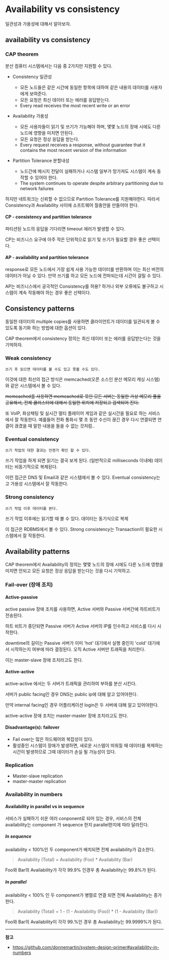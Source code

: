 # Availability vs consistency


일관성과 가용성에 대해서 알아보자.

<!--more-->

## availability vs consistency

### CAP theorem

분산 컴퓨터 시스템에서는 다음 중 2가지만 지원할 수 있다.

* Consistency 일관성
    
    * 모든 노드들은 같은 시간에 동일한 항목에 대하여 같은 내용의 데이터를 사용자에게 보여준다.
    * 모든 요청은 최신 데이터 또는 에러를 응답받는다.
    * Every read receives the most recent write or an error

* Availability 가용성

    * 모든 사용자들이 읽기 및 쓰기가 가능해야 하며, 몇몇 노드의 장애 시에도 다른 노드에 영향을 미치면 안된다.
    * 모든 요청은 정상 응답을 받는다.
    * Every request receives a response, without guarantee that it contains the most recent version of the information

* Partition Tolerance 분할내성

    * 노드간에 메시지 전달이 실패하거나 시스템 일부가 망가져도 시스템이 계속 동작할 수 있어야 한다.
    * The system continues to operate despite arbitrary partitioning due to network failures

하지만 네트워크는 신뢰할 수 없으므로 Partition Tolerance를 지원해야한다. 따라서 Consistency과 Availability 사이에 소프트웨어 절충안을 만들어야 한다.

#### CP - consistency and partition tolerance 

파티션된 노드의 응답을 기다리면 timeout 에러가 발생할 수 있다.

CP는 비즈니스 요구에 아주 작은 단위적으로 읽기 및 쓰기가 필요할 경우 좋은 선택이다.

#### AP - availability and partition tolerance

response로 모든 노드에서 가장 쉽게 사용 가능한 데이터를 반환하며 이는 최신 버전의 데이터가 아닐 수 있다. 만약 쓰기를 하고 모든 노드에 전파되는데 시간이 걸릴 수 있다.

AP는 비즈니스에서 궁극적인 Consistency를 허용? 하거나 외부 오류에도 불구하고 시스템이 계속 작동해야 하는 경우 좋은 선택이다.

## Consistency patterns

동일한 데이터의 multiple copies를 사용하면 클라이언트가 데이터를 일관되게 볼 수 있도록 동기화 하는 방법에 대한 옵션이 있다.

CAP theorem에서 consistency 정의는 최신 데이터 또는 에러를 응답받는다는 것을 기억하자.

### Weak consistency

`쓰기 후 읽으면 데이터를 볼 수도 있고 못볼 수도 있다.`

이것에 대한 최선의 접근 방식은 memcached(오픈 소스인 분산 메모리 캐싱 시스템)와 같은 시스템에서 볼 수 있다. 

~~memcached를 사용하면 memcached로 묶인 모든 서버는 동일한 가상 메모리 풀을 공유해서, 전체 클러스터에 대해서 동일한 위치에 저장되고 검색되어 진다.~~

또 VoIP, 화상채팅 및 실시간 멀티 플레이어 게임과 같은 실시간을 필요로 하는 서비스에서 잘 작동한다. 
예를들어 전화 통화시 몇 초 동안 수신이 끊긴 경우 다시 연결되면 연결이 끊겼을 때 말한 내용을 들을 수 없는 것처럼..

### Eventual consistency

`쓰기 작업의 대한 결과는 언젠가 확인 할 수 있다.`

쓰기 작업을 하게 되면 읽기는 결국 보게 된다. (일반적으로 milliseconds 이내에) 데이터는 비동기적으로 복제된다.

이런 접근은 DNS 및 Email과 같은 시스템에서 볼 수 있다. Eventual consistency는 고 가용성 시스템에서 잘 작동한다.

### Strong consistency

`쓰기 작업 이후 데이터를 본다.`

쓰기 작업 이후에는 읽기할 때 볼 수 있다. 데이터는 동기식으로 복제

이 접근은 RDBMS에서 볼 수 있다. Strong consistency는 Transaction이 필요한 시스템에서 잘 작동한다.

## Availability patterns

CAP theorem에서 Availability의 정의는 몇몇 노드의 장애 시에도 다른 노드에 영향을 미치면 안되고 모든 요청은 정상 응답을 받는다는 것을 다시 기억하고.

### Fail-over (장애 조치)

#### Active-passive

active passive 장애 조치를 사용하면, Active 서버와 Passive 서버간에 하트비트가 전송된다.

하트 비트가 중단되면 Passive 서버가 Active 서버의 IP를 인수하고 서비스를 다시 시작한다.

downtime의 길이는 Passive 서버가 이미 'hot' 대기에서 실행 중인지 'cold' 대기에서 시작하는지 여부에 따라 결정된다. 오직 Active 서버만 트래픽을 처리한다.

이는 master-slave 장애 조치라고도 한다.

#### Active-active

active-active 에서는 두 서버가 트래픽을 관리하여 부하를 분산 시킨다.

서버가 public facing인 경우 DNS는 public ip에 대해 알고 있어야한다. 

만약 internal facing인 경우 어플리케이션 login은 두 서버에 대해 알고 있어야한다.

active-active 장애 조치는 master-master 장애 조치라고도 한다.

#### Disadvantage(s): failover

* Fail over는 많은 하드웨어와 복잡성이 있다.
* 활성중인 시스템이 장애가 발생하면, 새로운 시스템이 띄워질 때 데이터를 복제하는 시간이 발생하므로 그때 데이터가 손실 될 가능성이 있다.

### Replication

* Master-slave replication
* master-master replication

### Availability in numbers

#### Availability in parallel vs in sequence

서비스가 실패하기 쉬운 여러 conponent로 되어 있는 경우, 서비스의 전체 availability는 component 가 sequence 한지 parallel한지에 따라 달라진다.

##### In sequence

availability < 100%인 두 component가 배치되면 전체 availability가 감소한다.

> Availability (Total) = Availability (Foo) * Availability (Bar)

Foo와 Bar의 Availability가 각각 99.9% 인경우 총 Availability는 99.8%가 된다.

##### In parallel

availability < 100% 인 두 component가 병렬로 연결 되면 전체 Availability는 증가한다.

> Availability (Total) = 1 - (1 - Availability (Foo)) * (1 - Availability (Bar))

Foo와 Bar의 Availability이 각각 99.%인 경우 총 Availability는 99.9999%가 된다.

---

**참고**

* https://github.com/donnemartin/system-design-primer#availability-in-numbers
